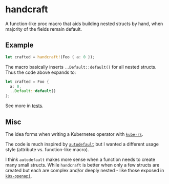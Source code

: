 # handcraft

A function-like proc macro that aids building nested structs by hand, when majority of the fields remain default.

## Example

```rust
let crafted = handcraft!(Foo { a: 0 });
```

The macro basically inserts `..Default::default()` for all nested structs. Thus the code above expands to:

```rust
let crafted = Foo {
  a: 0,
  ..Default::default()
};
```

See more in [tests](tests/handcraft.rs).

## Misc

The idea forms when writing a Kubernetes operator with [`kube-rs`](https://github.com/clux/kube-rs).

The code is much inspired by [`autodefault`](https://github.com/Lucretiel/autodefault) but I wanted a different usage style (attribute vs. function-like macro).

I think `autodefault` makes more sense when a function needs to create many small structs. While `handcraft` is better when only a few structs are created but each are complex and/or deeply nested - like those exposed in [`k8s-openapi`](https://github.com/Arnavion/k8s-openapi).
